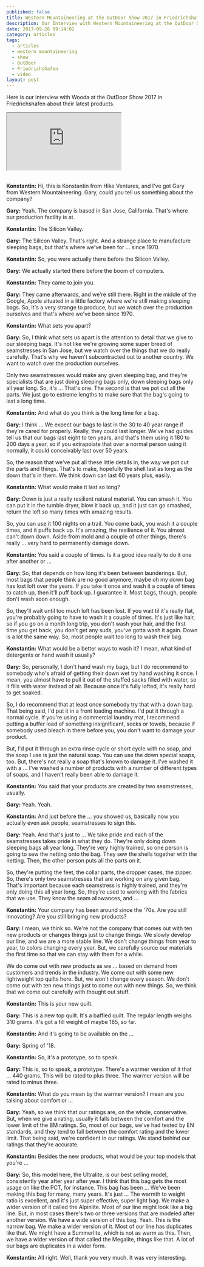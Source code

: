 ```yaml
---
published: false
title: Western Mountaineering at the OutDoor Show 2017 in Friedrichshafen
description: Our Interview with Western Mountaineering at the OutDoor Show 2017
date: 2017-09-26 09:14:01
category: articles
tags:
  - articles
  - western mountaineering
  - show
  - OutDoor
  - Friedrichshafen
  - video
layout: post
---
```


Here is our interview with Wooda at the OutDoor Show 2017 in Friedrichshafen about their latest products.

<div class="embed-responsive embed-responsive-16by9">
    <iframe class="embed-responsive-item" src="https://www.youtube.com/embed/fasjt93jXmg"></iframe>
</div>
<br>
<!--more-->

**Konstantin:**	Hi, this is Konstantin from Hike Ventures, and I've got Gary from Western Mountaineering. Gary, could you tell us something about the company?

**Gary:**	Yeah. The company is based in San Jose, California. That's where our production facility is at.

**Konstantin:**	The Silicon Valley.

**Gary:**	The Silicon Valley. That's right. And a strange place to manufacture sleeping bags, but that's where we've been for ... since 1970.

**Konstantin:**	So, you were actually there before the Silicon Valley.

**Gary:**	We actually started there before the boom of computers.

**Konstantin:**	They came to join you.

**Gary:**	They came afterwards, and we're still there. Right in the middle of the Google, Apple situated in a little factory where we're still making sleeping bags. So, it's a very strange to produce, but we watch over the production ourselves and that's where we've been since 1970.

**Konstantin:**	What sets you apart?

**Gary:**	So, I think what sets us apart is the attention to detail that we give to our sleeping bags. It's not like we're growing some super breed of seamstresses in San Jose, but we watch over the things that we do really carefully. That's why we haven't subcontracted out to another country. We want to watch over the production ourselves.

Only two seamstresses would make any given sleeping bag, and they're specialists that are just doing sleeping bags only, down sleeping bags only all year long. So, it's ... That's one.
The second is that we pot cut all the parts. We just go to extreme lengths to make sure that the bag's going to last a long time.

**Konstantin:**	And what do you think is the long time for a bag.

**Gary:**	I think ... We expect our bags to last in the 30 to 40 year range if they're cared for properly. Really, they could last longer. We've had guides tell us that our bags last eight to ten years, and that's them using it 180 to 200 days a year, so if you extrapolate that over a normal person using it normally, it could conceivably last over 50 years.

So, the reason that we've put all these little details in, the way we pot cut the parts and things. That's to make, hopefully the shell last as long as the down that's in them. We think down can last 60 years plus, easily.

**Konstantin:**	What would make it last so long?

**Gary:**	Down is just a really resilient natural material. You can smash it. You can put it in the tumble dryer, blow it back up, and it just can go smashed, return the loft so many times with amazing results.

So, you can use it 100 nights on a trail. You come back, you wash it a couple times, and it puffs back up. It's amazing, the resilience of it. You almost can't down down. Aside from mold and a couple of other things, there's really ... very hard to permanently damage down.

**Konstantin:**	You said a couple of times. Is it a good idea really to do it one after another or ...

**Gary:**	So, that depends on how long it's been between launderings. But, most bags that people think are no good anymore, maybe oh my down bag has lost loft over the years. If you take it once and wash it a couple of times to catch up, then it'll puff back up. I guarantee it. Most bags, though, people don't wash soon enough.

So, they'll wait until too much loft has been lost. If you wait til it's really flat, you're probably going to have to wash it a couple of times. It's just like hair, so if you go on a month long trip, you don't wash your hair, and the first time you get back, you don't get any suds, you've gotta wash it again. Down is a lot the same way. So, most people wait too long to wash their bag.

**Konstantin:**	What would be a better ways to wash it? I mean, what kind of detergents or hand wash it usually?

**Gary:**	So, personally, I don't hand wash my bags, but I do recommend to somebody who's afraid of getting their down wet try hand washing it once. I mean, you almost have to pull it out of the stuffed sacks filled with water, so it fills with water instead of air. Because once it's fully lofted, it's really hard to get soaked.

So, I do recommend that at least once somebody try that with a down bag. That being said, I'd put it in a front loading machine. I'd put it through a normal cycle. If you're using a commercial laundry mat, I recommend putting a buffer load of something insignificant, socks or towels, because if somebody used bleach in there before you, you don't want to damage your product.

But, I'd put it through an extra rinse cycle or short cycle with no soap, and the soap I use is just the natural soap. You can use the down special soaps, too. But, there's not really a soap that's known to damage it. I've washed it with a ... I've washed a number of products with a number of different types of soaps, and I haven't really been able to damage it.

**Konstantin:**	You said that your products are created by two seamstresses, usually.

**Gary:**	Yeah. Yeah.

**Konstantin:**	And just before the ... you showed us, basically now you actually even ask people, seamstresses to sign this.

**Gary:**	Yeah. And that's just to ... We take pride and each of the seamstresses takes pride in what they do. They're only doing down sleeping bags all year long. They're very highly trained, so one person is going to sew the netting onto the bag. They sew the shells together with the netting. Then, the other person puts all the parts on it.

So, they're putting the feet, the collar parts, the dropper cases, the zipper. So, there's only two seamstresses that are working on any given bag. That's important because each seamstress is highly trained, and they're only doing this all year long. So, they're used to working with the fabrics that we use. They know the seam allowances, and ...

**Konstantin:**	Your company has been around since the '70s. Are you still innovating? Are you still bringing new products?

**Gary:**	I mean, we think so. We're not the company that comes out with ten new products or changes things just to change things. We slowly develop our line, and we are a more stable line. We don't change things from year to year, to colors changing every year. But, we carefully source our materials the first time so that we can stay with them for a while.

We do come out with new products as we ... based on demand from customers and trends in the industry. We come out with some new lightweight top quilts here. But, we won't change every season. We don't come out with ten new things just to come out with new things. So, we think that we come out carefully with thought out stuff.

**Konstantin:**	This is your new quilt.

**Gary:**	This is a new top quilt. It's a baffled quilt. The regular length weighs 310 grams. It's got a fill weight of maybe 185, so far.

**Konstantin:**	And it's going to be available on the ...

**Gary:**	Spring of '18.

**Konstantin:**	So, it's a prototype, so to speak.

**Gary:**	This is, so to speak, a prototype. There's a warmer version of it that ... 440 grams. This will be rated to plus three. The warmer version will be rated to minus three.

**Konstantin:**	What do you mean by the warmer version? I mean are you talking about comfort or ...

**Gary:**	Yeah, so we think that our ratings are, on the whole, conservative. But, when we give a rating, usually it falls between the comfort and the lower limit of the BM ratings. So, most of our bags, we've had tested by EN standards, and they tend to fall between the comfort rating and the lower limit. That being said, we're confident in our ratings. We stand behind our ratings that they're accurate.

**Konstantin:**	Besides the new products, what would be your top models that you're ...

**Gary:**	So, this model here, the Ultralite, is our best selling model, consistently year after year after year. I think that this bag gets the most usage on like the PCT, for instance. This bag has been ... We've been making this bag for many, many years. It's just ... The warmth to weight ratio is excellent, and it's just super effective, super light bag. We make a wider version of it called the Alpinlite. Most of our line might look like a big line. But, in most cases there's two or three versions that are modeled after another version. We have a wide version of this bag. Yeah. This is the narrow bag. We make a wider version of it. Most of our line has duplicates like that. We might have a Summerlite, which is not as warm as this. Then, we have a wider version of that called the Megalite, things like that. A lot of our bags are duplicates in a wider form.

**Konstantin:**	All right. Well, thank you very much. It was very interesting.
